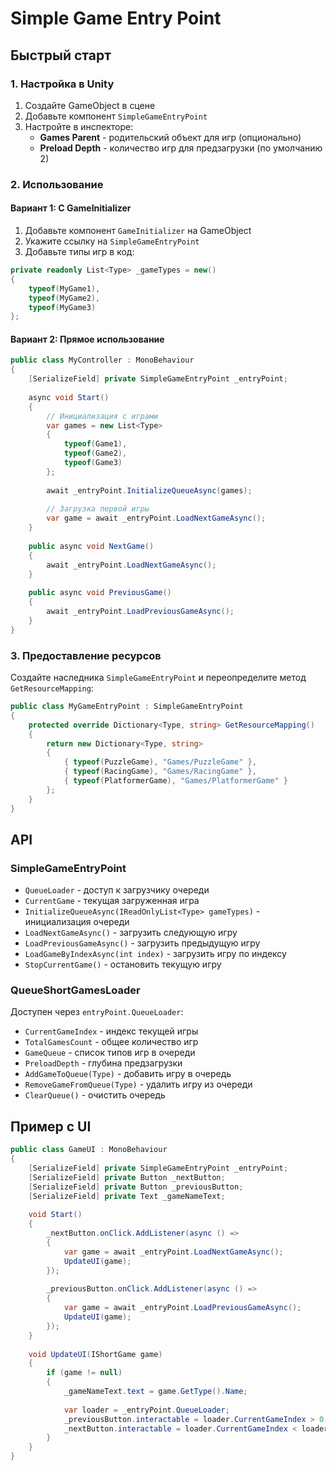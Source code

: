# Simple Game Entry Point

## Быстрый старт

### 1. Настройка в Unity

1. Создайте GameObject в сцене
2. Добавьте компонент `SimpleGameEntryPoint`
3. Настройте в инспекторе:
   - **Games Parent** - родительский объект для игр (опционально)
   - **Preload Depth** - количество игр для предзагрузки (по умолчанию 2)

### 2. Использование

#### Вариант 1: С GameInitializer
1. Добавьте компонент `GameInitializer` на GameObject
2. Укажите ссылку на `SimpleGameEntryPoint`
3. Добавьте типы игр в код:

```csharp
private readonly List<Type> _gameTypes = new()
{
    typeof(MyGame1),
    typeof(MyGame2),
    typeof(MyGame3)
};
```

#### Вариант 2: Прямое использование
```csharp
public class MyController : MonoBehaviour
{
    [SerializeField] private SimpleGameEntryPoint _entryPoint;
    
    async void Start()
    {
        // Инициализация с играми
        var games = new List<Type>
        {
            typeof(Game1),
            typeof(Game2),
            typeof(Game3)
        };
        
        await _entryPoint.InitializeQueueAsync(games);
        
        // Загрузка первой игры
        var game = await _entryPoint.LoadNextGameAsync();
    }
    
    public async void NextGame()
    {
        await _entryPoint.LoadNextGameAsync();
    }
    
    public async void PreviousGame()
    {
        await _entryPoint.LoadPreviousGameAsync();
    }
}
```

### 3. Предоставление ресурсов

Создайте наследника `SimpleGameEntryPoint` и переопределите метод `GetResourceMapping`:

```csharp
public class MyGameEntryPoint : SimpleGameEntryPoint
{
    protected override Dictionary<Type, string> GetResourceMapping()
    {
        return new Dictionary<Type, string>
        {
            { typeof(PuzzleGame), "Games/PuzzleGame" },
            { typeof(RacingGame), "Games/RacingGame" },
            { typeof(PlatformerGame), "Games/PlatformerGame" }
        };
    }
}
```

## API

### SimpleGameEntryPoint

- `QueueLoader` - доступ к загрузчику очереди
- `CurrentGame` - текущая загруженная игра
- `InitializeQueueAsync(IReadOnlyList<Type> gameTypes)` - инициализация очереди
- `LoadNextGameAsync()` - загрузить следующую игру
- `LoadPreviousGameAsync()` - загрузить предыдущую игру
- `LoadGameByIndexAsync(int index)` - загрузить игру по индексу
- `StopCurrentGame()` - остановить текущую игру

### QueueShortGamesLoader

Доступен через `entryPoint.QueueLoader`:

- `CurrentGameIndex` - индекс текущей игры
- `TotalGamesCount` - общее количество игр
- `GameQueue` - список типов игр в очереди
- `PreloadDepth` - глубина предзагрузки
- `AddGameToQueue(Type)` - добавить игру в очередь
- `RemoveGameFromQueue(Type)` - удалить игру из очереди
- `ClearQueue()` - очистить очередь

## Пример с UI

```csharp
public class GameUI : MonoBehaviour
{
    [SerializeField] private SimpleGameEntryPoint _entryPoint;
    [SerializeField] private Button _nextButton;
    [SerializeField] private Button _previousButton;
    [SerializeField] private Text _gameNameText;
    
    void Start()
    {
        _nextButton.onClick.AddListener(async () =>
        {
            var game = await _entryPoint.LoadNextGameAsync();
            UpdateUI(game);
        });
        
        _previousButton.onClick.AddListener(async () =>
        {
            var game = await _entryPoint.LoadPreviousGameAsync();
            UpdateUI(game);
        });
    }
    
    void UpdateUI(IShortGame game)
    {
        if (game != null)
        {
            _gameNameText.text = game.GetType().Name;
            
            var loader = _entryPoint.QueueLoader;
            _previousButton.interactable = loader.CurrentGameIndex > 0;
            _nextButton.interactable = loader.CurrentGameIndex < loader.TotalGamesCount - 1;
        }
    }
}
```
